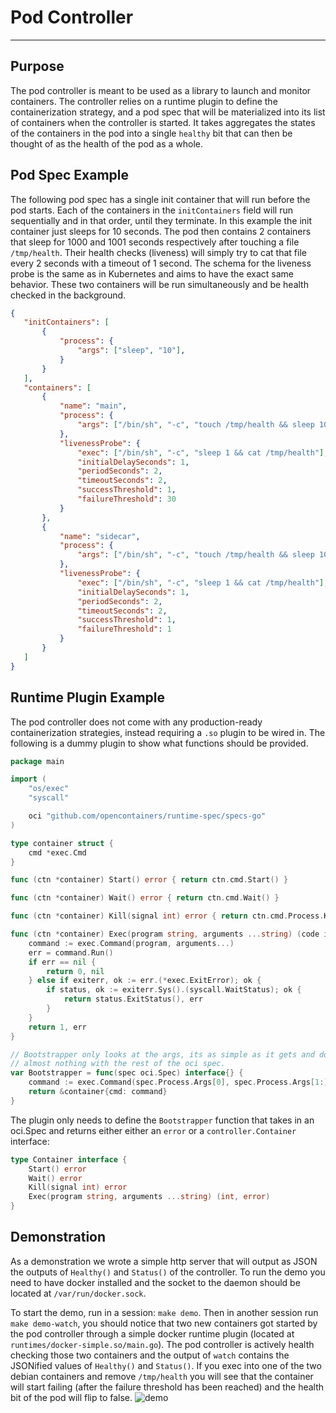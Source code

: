  # Pod Controller
 ---------------
 
 ## Purpose
 The pod controller is meant to be used as a library to launch and monitor containers. The controller relies on a runtime plugin to define the containerization strategy, and a pod spec that will be materialized into its list of containers when the controller is started. It takes aggregates the states of the containers in the pod into a single `healthy` bit that can then be thought of as the health of the pod as a whole.
 
 ## Pod Spec Example
 The following pod spec has a single init container that will run before the pod starts. Each of the containers in the `initContainers` field will run sequentially and in that order, until they terminate. In this example the init container just sleeps for 10 seconds. The pod then contains 2 containers that sleep for 1000 and 1001 seconds respectively after touching a file `/tmp/health`. Their health checks (liveness) will simply try to cat that file every 2 seconds with a timeout of 1 second. The schema for the liveness probe is the same as in Kubernetes and aims to have the exact same behavior. These two containers will be run simultaneously and be health checked in the background. 
 ```json
{
    "initContainers": [
        {
            "process": {
                "args": ["sleep", "10"],
            }
        }
    ],   
    "containers": [
        {
            "name": "main",
            "process": {
                "args": ["/bin/sh", "-c", "touch /tmp/health && sleep 1000"]
            },
            "livenessProbe": {
                "exec": ["/bin/sh", "-c", "sleep 1 && cat /tmp/health"],
                "initialDelaySeconds": 1,
                "periodSeconds": 2,
                "timeoutSeconds": 2,
                "successThreshold": 1,
                "failureThreshold": 30
            }
        },
        {
            "name": "sidecar",
            "process": {
                "args": ["/bin/sh", "-c", "touch /tmp/health && sleep 1001"]
            },
            "livenessProbe": {
                "exec": ["/bin/sh", "-c", "sleep 1 && cat /tmp/health"],
                "initialDelaySeconds": 1,
                "periodSeconds": 2,
                "timeoutSeconds": 2,
                "successThreshold": 1,
                "failureThreshold": 1
            }
        }
    ]
}
```

## Runtime Plugin Example
The pod controller does not come with any production-ready containerization strategies, instead requiring a `.so` plugin to be wired in. The following is a dummy plugin to show what functions should be provided. 
```go
package main

import (
	"os/exec"
	"syscall"

	oci "github.com/opencontainers/runtime-spec/specs-go"
)

type container struct {
	cmd *exec.Cmd
}

func (ctn *container) Start() error { return ctn.cmd.Start() }

func (ctn *container) Wait() error { return ctn.cmd.Wait() }

func (ctn *container) Kill(signal int) error { return ctn.cmd.Process.Kill() }

func (ctn *container) Exec(program string, arguments ...string) (code int, err error) {
	command := exec.Command(program, arguments...)
	err = command.Run()
	if err == nil {
		return 0, nil
	} else if exiterr, ok := err.(*exec.ExitError); ok {
		if status, ok := exiterr.Sys().(syscall.WaitStatus); ok {
			return status.ExitStatus(), err
		}
	}
	return 1, err
}

// Bootstrapper only looks at the args, its as simple as it gets and does
// almost nothing with the rest of the oci spec.
var Bootstrapper = func(spec oci.Spec) interface{} {
	command := exec.Command(spec.Process.Args[0], spec.Process.Args[1:]...)
	return &container{cmd: command}
}
```
The plugin only needs to define the `Bootstrapper` function that takes in an oci.Spec and returns either either an `error` or a `controller.Container` interface:
```go
type Container interface {
	Start() error
	Wait() error
	Kill(signal int) error
	Exec(program string, arguments ...string) (int, error)
}
```

## Demonstration
As a demonstration we wrote a simple http server that will output as JSON the outputs of `Healthy()` and `Status()` of the controller. To run the demo you need to have docker installed and the socket to the daemon should be located at `/var/run/docker.sock`. 

To start the demo, run in a session: `make demo`. Then in another session run `make demo-watch`, you should notice that two new containers got started by the pod controller through a simple docker runtime plugin (located at `runtimes/docker-simple.so/main.go`). The pod controller is actively health checking those two containers and the output of `watch` contains the JSONified values of `Healthy()` and `Status()`. If you exec into one of the two debian containers and remove `/tmp/health` you will see that the container will start failing (after the failure threshold has been reached) and the health bit of the pod will flip to false.
![demo](https://user-images.githubusercontent.com/2396687/44236871-56821500-a163-11e8-9324-b8600d6e41b6.gif)
